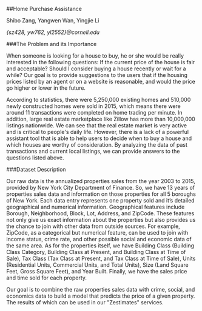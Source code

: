 
##Home Purchase Assistance

Shibo Zang, Yangwen Wan, Yingjie Li

<em>{sz428, yw762, yl2552}@cornell.edu</em>

###The Problem and its Importance

When someone is looking for a house to buy, he or she would be really interested in the following questions: If the current price of the house is fair and acceptable? Should I consider buying a house recently or wait for a while? Our goal is to provide suggestions to the users that if the housing prices listed by an agent or on a website is reasonable, and would the price go higher or lower in the future.

According to statistics, there were 5,250,000 existing homes and 510,000 newly constructed homes were sold in 2015, which means there were around 11 transactions were completed on home trading per minute. In addition, large real estate marketplace like Zillow has more than 10,000,000 listings nationwide. We can see that the real estate market is very active and is critical to people's daily life. However, there is a lack of a powerful assistant tool that is able to help users to decide when to buy a house and which houses are worthy of consideration. By analyzing the data of past transactions and current local listings, we can provide answers to the questions listed above.

###Dataset Description

Our raw data is the annualized properties sales from the year 2003 to 2015, provided by New York City Department of Finance. So, we have 13 years of properties sales data and information on those properties for all 5 boroughs of New York. Each data entry represents one property sold and it’s detailed geographical and numerical information. Geographical features include Borough, Neighborhood, Block, Lot, Address, and ZipCode. These features not only give us exact information about the properties but also provides us the chance to join with other data from outside sources. For example, ZipCode, as a categorical but numerical feature, can be used to join with income status, crime rate, and other possible social and economic data of the same area. As for the properties itself, we have Building Class (Building Class Category, Building Class at Present, and Building Class at Time of Sale), Tax Class (Tax Class at Present, and Tax Class at Time of Sale), Units (Residential Units, Commercial Units, and Total Units), Size (Land Square Feet, Gross Square Feet), and Year Built. Finally, we have the sales price and time sold for each property.

Our goal is to combine the raw properties sales data with crime, social, and economics data to build a model that predicts the price of a given property. The results of which can be used in our "Zestimates" services.

